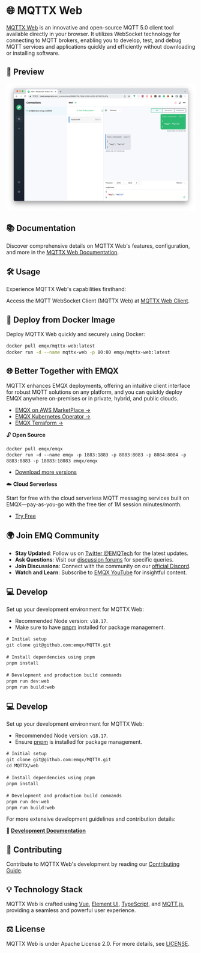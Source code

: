 # 🌐 MQTTX Web

[MQTTX Web](https://mqttx.app) is an innovative and open-source MQTT 5.0 client tool available directly in your browser. It utilizes WebSocket technology for connecting to MQTT brokers, enabling you to develop, test, and debug MQTT services and applications quickly and efficiently without downloading or installing software.

## 📸 Preview

![mqttx-preview](../../assets/mqttx-web-preview.png)

## 📚 Documentation

Discover comprehensive details on MQTTX Web's features, configuration, and more in the [MQTTX Web Documentation](https://mqttx.app/docs/web).

## 🛠️ Usage

Experience MQTTX Web's capabilities firsthand:

Access the MQTT WebSocket Client (MQTTX Web) at [MQTTX Web Client](http://www.emqx.io/online-mqtt-client).

## 🐳 Deploy from Docker Image

Deploy MQTTX Web quickly and securely using Docker:

```bash
docker pull emqx/mqttx-web:latest
docker run -d --name mqttx-web -p 80:80 emqx/mqttx-web:latest
```

## 🌐 Better Together with EMQX

MQTTX enhances EMQX deployments, offering an intuitive client interface for robust MQTT solutions on any platform, and you can quickly deploy EMQX anywhere on-premises or in private, hybrid, and public clouds.

- [EMQX on AWS MarketPlace →](https://aws.amazon.com/marketplace/pp/prodview-cwa2e6xbrwtzi)
- [EMQX Kubernetes Operator →](https://www.emqx.com/en/emqx-kubernetes-operator)
- [EMQX Terraform →](https://www.emqx.com/en/emqx-terraform)

🔓 **Open Source**

```shell
docker pull emqx/emqx
docker run -d --name emqx -p 1883:1883 -p 8083:8083 -p 8084:8084 -p 8883:8883 -p 18083:18083 emqx/emqx
```

- [Download more versions](https://www.emqx.io/downloads)

☁️ **Cloud Serverless**

Start for free with the cloud serverless MQTT messaging services built on EMQX—pay-as-you-go with the free tier of 1M session minutes/month.

- [Try Free](https://www.emqx.com/en/cloud/serverless-mqtt)

## 🌍 Join EMQ Community

- **Stay Updated**: Follow us on [Twitter @EMQTech](https://twitter.com/EMQTech) for the latest updates.
- **Ask Questions**: Visit our [discussion forums](https://github.com/emqx/emqx/discussions) for specific queries.
- **Join Discussions**: Connect with the community on our [official Discord](https://discord.gg/xYGf3fQnES).
- **Watch and Learn**: Subscribe to [EMQX YouTube](https://www.youtube.com/channel/UC5FjR77ErAxvZENEWzQaO5Q) for insightful content.

## 💻 Develop

Set up your development environment for MQTTX Web:

- Recommended Node version: `v18.17`.
- Make sure to have [pnpm](https://pnpm.io/) installed for package management.

```shell
# Initial setup
git clone git@github.com:emqx/MQTTX.git

# Install dependencies using pnpm
pnpm install

# Development and production build commands
pnpm run dev:web
pnpm run build:web
```

## 💻 Develop

Set up your development environment for MQTTX Web:

- Recommended Node version: `v18.17`.
- Ensure [pnpm](https://pnpm.io/) is installed for package management.

```shell
# Initial setup
git clone git@github.com:emqx/MQTTX.git
cd MQTTX/web

# Install dependencies using pnpm
pnpm install

# Development and production build commands
pnpm run dev:web
pnpm run build:web
```

For more extensive development guidelines and contribution details:

**📄 [Development Documentation](https://github.com/emqx/MQTTX/blob/main/.github/CONTRIBUTING.md)**

## 🤝 Contributing

Contribute to MQTTX Web's development by reading our [Contributing Guide](https://github.com/emqx/MQTTX/blob/main/.github/CONTRIBUTING.md).

## 💡 Technology Stack

MQTTX Web is crafted using [Vue](https://vuejs.org/), [Element UI](https://element.eleme.io), [TypeScript](https://www.typescriptlang.org/), and [MQTT.js](https://github.com/mqttjs/MQTT.js), providing a seamless and powerful user experience.

## ⚖️ License

MQTTX Web is under Apache License 2.0. For more details, see [LICENSE](https://github.com/emqx/MQTTX/blob/main/LICENSE).

